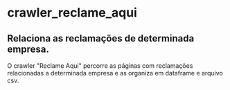 # crawler_reclame_aqui
## Relaciona as reclamações de determinada empresa.

O crawler "Reclame Aqui" percorre as páginas com reclamações relacionadas a determinada empresa e as organiza em dataframe e arquivo csv.
